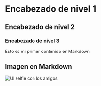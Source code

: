 # Encabezado de nivel 1
## Encabezado de nivel 2
### Encabezado de nivel 3
Esto es mi primer contenido en Markdown
## Imagen en Markdown
![Ul selfie con los amigos](https://i.pinimg.com/enabled_lo/564x/c7/93/f9/c793f9601562253642da8dda96f147e9.jpg)
